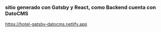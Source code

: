 ### sitio generado con Gatsby y React, como Backend cuenta con DatoCMS

https://hotel-gatsby-datocms.netlify.app
